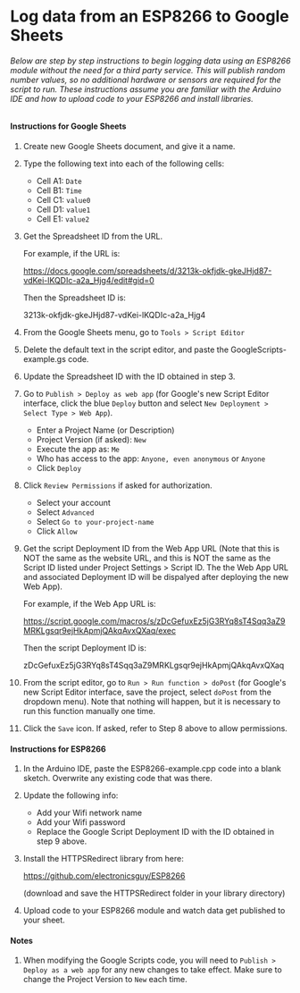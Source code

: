 # Log data from an ESP8266 to Google Sheets

###### Below are step by step instructions to begin logging data using an ESP8266 module without the need for a third party service. This will publish random number values, so no additional hardware or sensors are required for the script to run. These instructions assume you are familiar with the Arduino IDE and how to upload code to your ESP8266 and install libraries.

#### Instructions for Google Sheets

1. Create new Google Sheets document, and give it a name.

2. Type the following text into each of the following cells:

   - Cell A1: `Date`
   - Cell B1: `Time`
   - Cell C1: `value0`
   - Cell D1: `value1`
   - Cell E1: `value2`
   
3. Get the Spreadsheet ID from the URL.

      For example, if the URL is:
   
      https://docs.google.com/spreadsheets/d/3213k-okfjdk-gkeJHjd87-vdKei-lKQDIc-a2a_Hjg4/edit#gid=0

      Then the Spreadsheet ID is:
   
      3213k-okfjdk-gkeJHjd87-vdKei-lKQDIc-a2a_Hjg4

4. From the Google Sheets menu, go to `Tools > Script Editor`

5. Delete the default text in the script editor, and paste the GoogleScripts-example.gs code.

6. Update the Spreadsheet ID with the ID obtained in step 3.

7. Go to `Publish > Deploy as web app` (for Google's new Script Editor interface, click the blue `Deploy` button and select `New Deployment > Select Type > Web App`).

   - Enter a Project Name (or Description)
   - Project Version (if asked): `New`  
   - Execute the app as: `Me`
   - Who has access to the app: `Anyone, even anonymous` or `Anyone`
   - Click `Deploy` 

8. Click `Review Permissions` if asked for authorization. 

   - Select your account
   - Select `Advanced`
   - Select `Go to your-project-name` 
   - Click `Allow`

9.  Get the script Deployment ID from the Web App URL (Note that this is NOT the same as the website URL, and this is NOT the same as the Script ID listed under Project Settings > Script ID. The the Web App URL and associated Deployment ID will be dispalyed after deploying the new Web App).

       For example, if the Web App URL is:
   
       https://script.google.com/macros/s/zDcGefuxEz5jG3RYq8sT4Sqq3aZ9MRKLgsqr9ejHkApmjQAkqAvxQXaq/exec

       Then the script Deployment ID is:
   
       zDcGefuxEz5jG3RYq8sT4Sqq3aZ9MRKLgsqr9ejHkApmjQAkqAvxQXaq

10. From the script editor, go to `Run > Run function > doPost` (for Google's new Script Editor interface, save the project, select `doPost` from the dropdown menu). Note that nothing will happen, but it is necessary to run this function manually one time.

11. Click the `Save` icon. If asked, refer to Step 8 above to allow permissions.

    

#### Instructions for ESP8266

1. In the Arduino IDE, paste the ESP8266-example.cpp code into a blank sketch. Overwrite any existing code that was there.

2. Update the following info:

    - Add your Wifi network name
    - Add your Wifi password
    - Replace the Google Script Deployment ID with the ID obtained in step 9 above.

3. Install the HTTPSRedirect library from here:

    https://github.com/electronicsguy/ESP8266

    (download and save the HTTPSRedirect folder in your library directory)

4. Upload code to your ESP8266 module and watch data get published to your sheet.

     

#### Notes

1. When modifying the Google Scripts code, you will need to `Publish > Deploy as a web app` for any new changes to take effect. Make sure to change the Project Version to `New` each time. 

